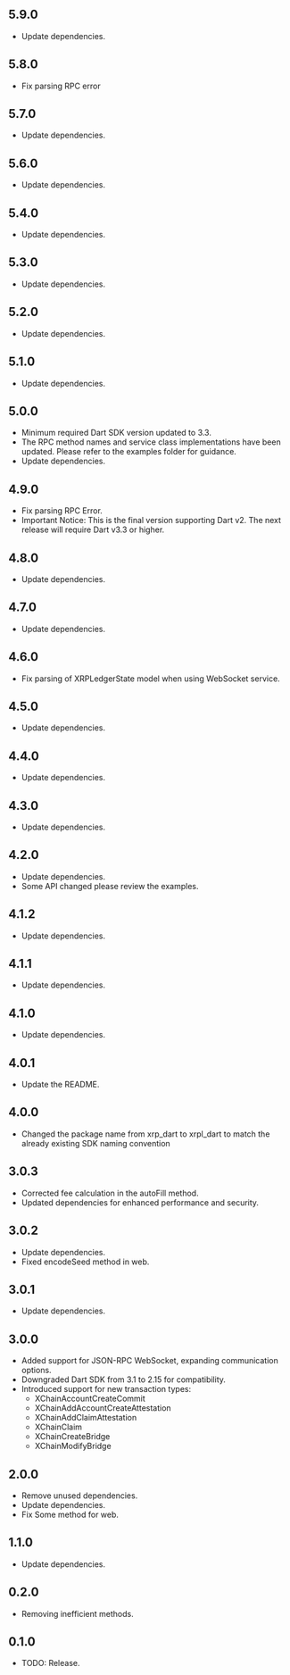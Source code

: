## 5.9.0

- Update dependencies.

## 5.8.0

- Fix parsing RPC error

## 5.7.0

- Update dependencies.

## 5.6.0

- Update dependencies.

## 5.4.0

- Update dependencies.

## 5.3.0

- Update dependencies.

## 5.2.0

- Update dependencies.

## 5.1.0

- Update dependencies.

## 5.0.0

- Minimum required Dart SDK version updated to 3.3.
- The RPC method names and service class implementations have been updated. Please refer to the examples folder for guidance.
- Update dependencies.

## 4.9.0

- Fix parsing RPC Error.
- Important Notice: This is the final version supporting Dart v2. The next release will require Dart v3.3 or higher.

## 4.8.0

- Update dependencies.

## 4.7.0

- Update dependencies.

## 4.6.0

- Fix parsing of XRPLedgerState model when using WebSocket service.

## 4.5.0

- Update dependencies.

## 4.4.0

- Update dependencies.

## 4.3.0

- Update dependencies.

## 4.2.0

- Update dependencies.
- Some API changed please review the examples.

## 4.1.2

- Update dependencies.

## 4.1.1

- Update dependencies.

## 4.1.0

- Update dependencies.

## 4.0.1

- Update the README.

## 4.0.0

- Changed the package name from xrp_dart to xrpl_dart to match the already existing SDK naming convention

## 3.0.3

- Corrected fee calculation in the autoFill method.
- Updated dependencies for enhanced performance and security.

## 3.0.2

- Update dependencies.
- Fixed encodeSeed method in web.

## 3.0.1

- Update dependencies.

## 3.0.0

- Added support for JSON-RPC WebSocket, expanding communication options.
- Downgraded Dart SDK from 3.1 to 2.15 for compatibility.
- Introduced support for new transaction types:
  - XChainAccountCreateCommit
  - XChainAddAccountCreateAttestation
  - XChainAddClaimAttestation
  - XChainClaim
  - XChainCreateBridge
  - XChainModifyBridge

## 2.0.0

- Remove unused dependencies.
- Update dependencies.
- Fix Some method for web.

## 1.1.0

- Update dependencies.

## 0.2.0

- Removing inefficient methods.

## 0.1.0

- TODO: Release.

